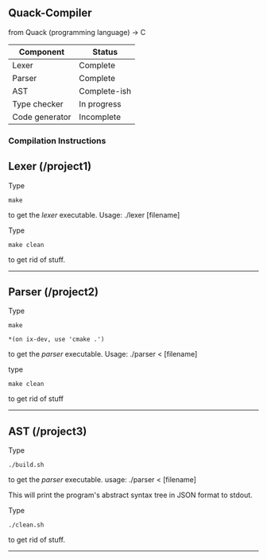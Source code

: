 ## Quack-Compiler
from Quack (programming language) -> C

| Component  | Status |
| ---------- | ------ |
| Lexer | Complete |
| Parser | Complete |
| AST | Complete-ish |
| Type checker | In progress |
| Code generator | Incomplete |

### Compilation Instructions

## Lexer (/project1)
Type
```
make
```
to get the *lexer* executable. Usage: ./lexer [filename]


Type
```
make clean
```
to get rid of stuff.

<hr>

## Parser (/project2)
Type
```
make

*(on ix-dev, use 'cmake .')
```
to get the *parser* executable. Usage: ./parser < [filename]


type
```
make clean
```
to get rid of stuff

<hr>

## AST (/project3)
Type
```
./build.sh
```
to get the *parser* executable. usage: ./parser < [filename]

This will print the program's abstract syntax tree in JSON format to stdout.

Type
```
./clean.sh
```
to get rid of stuff.

<hr>
